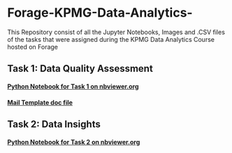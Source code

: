 # Forage-KPMG-Data-Analytics-
This Repository consist of all the Jupyter Notebooks, Images and .CSV files of the tasks that were assigned during the KPMG Data Analytics Course hosted on Forage

## Task 1: Data Quality Assessment
#### [Python Notebook for Task 1 on nbviewer.org](https://nbviewer.org/github/ADVAIT135/Forage-KPMG-Data-Analytics-/blob/e63d41164117e6be2a04150867201d30c490c016/Task%201%3A%20Data%20Quality%20Assessment/Forage%20KPMG%20Data%20Analytics%20Task%201-%20Data%20Quality%20Assessment.ipynb)
#### [Mail Template doc file](https://view.officeapps.live.com/op/view.aspx?src=https%3A%2F%2Fraw.githubusercontent.com%2FADVAIT135%2FForage-KPMG-Data-Analytics-%2Fmain%2FTask%25201%253A%2520Data%2520Quality%2520Assessment%2FForage%2520KPMG%2520Data%2520Analytics%2520Task%25201%2520Data%2520Quality%2520Assessment.docx&wdOrigin=BROWSELINK)


## Task 2: Data Insights
#### [Python Notebook for Task 2 on nbviewer.org](https://nbviewer.org/github/ADVAIT135/Forage-KPMG-Data-Analytics-/blob/a1388da9fd166feb5c52c6705b73910f04c7c3e8/Task%202%3A%20Data%20Insights/Forage%20KPMG%20Data%20Analytics%20Task%202%20-%20Data%20Insights.ipynb)
